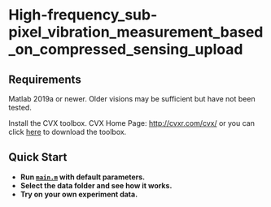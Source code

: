 # High-frequency_sub-pixel_vibration_measurement_based_on_compressed_sensing_upload

## Requirements
Matlab 2019a or newer. Older visions may be sufficient but have not been tested.

Install the CVX toolbox. CVX Home Page: http://cvxr.com/cvx/  or you can click [here](http://cvxr.com/cvx/download/) to download the toolbox.

## Quick Start
- **Run [`main.m`](https://github.com/lixingjian-official/High-frequency_sub-pixel_vibration_measurement_based_on_compressed_sensing/blob/master/main.m) with default parameters.**
- **Select the data folder and see how it works.**
- **Try on your own experiment data.** 

